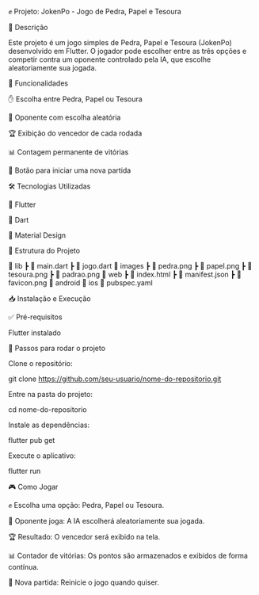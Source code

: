 ✊ Projeto: JokenPo - Jogo de Pedra, Papel e Tesoura

🚀 Descrição

Este projeto é um jogo simples de Pedra, Papel e Tesoura (JokenPo) desenvolvido em Flutter. O jogador pode escolher entre as três opções e competir contra um oponente controlado pela IA, que escolhe aleatoriamente sua jogada.

🎯 Funcionalidades

✋ Escolha entre Pedra, Papel ou Tesoura

🤖 Oponente com escolha aleatória

🏆 Exibição do vencedor de cada rodada

📊 Contagem permanente de vitórias

🔄 Botão para iniciar uma nova partida

🛠 Tecnologias Utilizadas

🎯 Flutter

💎 Dart

🎨 Material Design

📂 Estrutura do Projeto

📂 lib
 ┣ 📜 main.dart
 ┣ 📜 jogo.dart
📂 images
 ┣ 📜 pedra.png
 ┣ 📜 papel.png
 ┣ 📜 tesoura.png
 ┣ 📜 padrao.png
📂 web
 ┣ 📜 index.html
 ┣ 📜 manifest.json
 ┣ 📜 favicon.png
📂 android
📂 ios
📜 pubspec.yaml

📥 Instalação e Execução

✅ Pré-requisitos

Flutter instalado

📌 Passos para rodar o projeto

Clone o repositório:

git clone https://github.com/seu-usuario/nome-do-repositorio.git

Entre na pasta do projeto:

cd nome-do-repositorio

Instale as dependências:

flutter pub get

Execute o aplicativo:

flutter run

🎮 Como Jogar

✊ Escolha uma opção: Pedra, Papel ou Tesoura.

🤖 Oponente joga: A IA escolherá aleatoriamente sua jogada.

🏆 Resultado: O vencedor será exibido na tela.

📊 Contador de vitórias: Os pontos são armazenados e exibidos de forma contínua.

🔄 Nova partida: Reinicie o jogo quando quiser.
